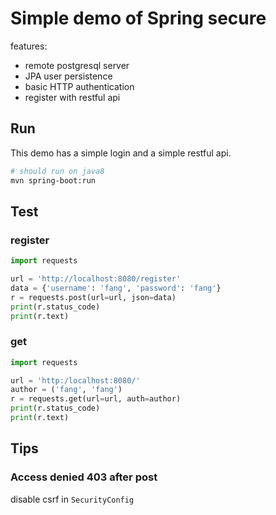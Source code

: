# Simple demo of Spring secure

features:

* remote postgresql server
* JPA user persistence 
* basic HTTP authentication
* register with restful api

## Run

This demo has a simple login and a simple restful api.

```bash
# should run on java8
mvn spring-boot:run
```

## Test

### register

```python
import requests

url = 'http://localhost:8080/register'
data = {'username': 'fang', 'password': 'fang'}
r = requests.post(url=url, json=data)
print(r.status_code)
print(r.text)

```

### get

```python
import requests

url = 'http:/localhost:8080/'
author = ('fang', 'fang')
r = requests.get(url=url, auth=author)
print(r.status_code)
print(r.text)
```

## Tips

### Access denied 403 after post

disable csrf in `SecurityConfig` 
